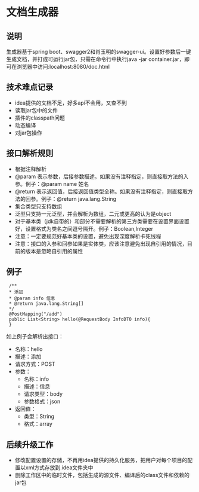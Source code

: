 # 文档生成器
## 说明
   生成器基于spring boot、swagger2和肖玉明的swagger-ui。设置好参数后一键生成文档，并打成可运行jar包，只需在命令行中执行java -jar
   container.jar，即可在浏览器中访问:localhost:8080/doc.html
## 技术难点记录
   * idea提供的文档不足，好多api不会用，又查不到
   * 读取jar包中的文件
   * 插件的classpath问题
   * 动态编译
   * 对jar包操作
   
## 接口解析规则
   * 根据注释解析
   * @param 表示参数，后接参数描述。如果没有注释指定，则直接取方法的入参。例子：@param name 姓名
   * @return 表示返回值，后接返回值类型全称。如果没有注释指定，则直接取方法的回参。例子：@return java.lang.String
   * 集合类型只支持数组
   * 泛型只支持一元泛型，并会解析为数组，二元或更高的认为是object
   * 对于基本类（jdk自带的）和部分不需要解析的第三方类需要在设置界面设置好，设置格式为类名之间逗号隔开。例子：Boolean,Integer
   * 注意：一定要规范好基本类的设置，避免出现深度解析卡死线程
   * 注意：接口的入参和回参如果是实体类，应该注意避免出现自引用的情况，目前的版本是忽略自引用的属性
## 例子
     /**
     * 添加
     * @param info 信息
     * @return java.lang.String[]
     */
     @PostMapping("/add")
     public List<String> hello(@RequestBody InfoDTO info){
     }
如上例子会解析出接口：
  * 名称：hello
  * 描述：添加
  * 请求方式：POST
  * 参数：
       * 名称：info
       * 描述：信息
       * 请求类型：body
       * 参数格式：json
  * 返回值：
       * 类型：String
       * 格式：array
       
## 后续升级工作
  * 修改配置设置的存储，不再用idea提供的持久化服务，把用户对每个项目的配置以xml方式存放到.idea文件夹中
  * 删除工作区中的临时文件，包括生成的源文件、编译后的class文件和依赖的jar包
  